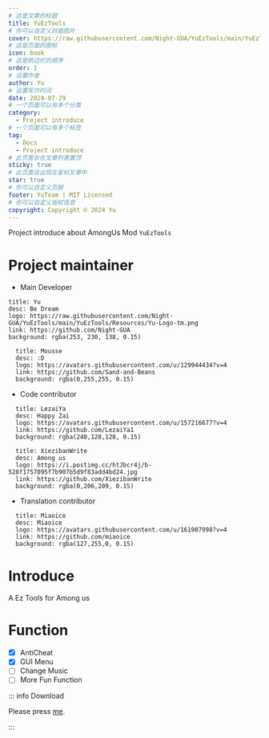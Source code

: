 ```yaml
---
# 这是文章的标题
title: YuEzTools
# 你可以自定义封面图片
cover: https://raw.githubusercontent.com/Night-GUA/YuEzTools/main/YuEzTools/Resources/YuET-Logo-untm.png
# 这是页面的图标
icon: book
# 这是侧边栏的顺序
order: 1
# 设置作者
author: Yu
# 设置写作时间
date: 2024-07-29
# 一个页面可以有多个分类
category:
  - Project introduce
# 一个页面可以有多个标签
tag:
  - Docs
  - Project introduce
# 此页面会在文章列表置顶
sticky: true
# 此页面会出现在星标文章中
star: true
# 你可以自定义页脚
footer: YuTeam | MIT Licensed
# 你可以自定义版权信息
copyright: Copyright © 2024 Yu
---
```


Project introduce about AmongUs Mod `YuEzTools` 

<!-- more -->

# Project maintainer

- Main Developer

```component VPCard
title: Yu
desc: Be Dream
logo: https://raw.githubusercontent.com/Night-GUA/YuEzTools/main/YuEzTools/Resources/Yu-Logo-tm.png
link: https://github.com/Night-GUA
background: rgba(253, 230, 138, 0.15)
```
  
```component VPCard
  title: Mousse
  desc: :D
  logo: https://avatars.githubusercontent.com/u/129944434?v=4
  link: https://github.com/Sand-and-Beans
  background: rgba(0,255,255, 0.15)
```

- Code contributor

```component VPCard
  title: LezaiYa
  desc: Happy Zai
  logo: https://avatars.githubusercontent.com/u/157216677?v=4
  link: https://github.com/LezaiYa1
  background: rgba(240,128,128, 0.15)
```

```component VPCard
  title: XiezibanWrite
  desc: Among us
  logo: https://i.postimg.cc/htJbcr4j/b-528f1757095f7b907b5d9f83add4bd24.jpg
  link: https://github.com/XiezibanWrite
  background: rgba(0,206,209, 0.15)
```

- Translation contributor

```component VPCard
  title: Miaoice
  desc: Miaoice
  logo: https://avatars.githubusercontent.com/u/161907998?v=4
  link: https://github.com/miaoice
  background: rgba(127,255,0, 0.15)
```


# Introduce

A Ez Tools for Among us

# Function
- [x] AntiCheat
- [x] GUI Menu
- [ ] Change Music
- [ ] More Fun Function

::: info Download

Please press [me](https://github.com/Night-GUA/YuEzTools/releases).

:::